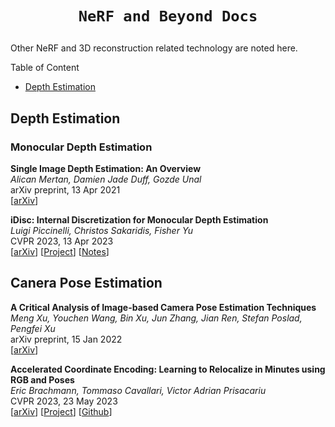# <p align='center'>`NeRF and Beyond Docs`</p>

Other NeRF and 3D reconstruction related technology are noted here.

<summary>Table of Content</summary>

- [Depth Estimation](#depth-estimation)

## Depth Estimation

### Monocular Depth Estimation

**Single Image Depth Estimation: An Overview**<br>
*Alican Mertan, Damien Jade Duff, Gozde Unal*<br>
arXiv preprint, 13 Apr 2021<br>
[[arXiv](https://arxiv.org/abs/2104.06456)]

**iDisc: Internal Discretization for Monocular Depth Estimation**<br>
*Luigi Piccinelli, Christos Sakaridis, Fisher Yu*<br>
CVPR 2023, 13 Apr 2023<br>
[[arXiv](https://arxiv.org/abs/2304.06334)] [[Project](https://www.vis.xyz/pub/idisc/)] [[Notes](./paper_discussions/iDisc.md)]


## Canera Pose Estimation

**A Critical Analysis of Image-based Camera Pose Estimation Techniques**<br>
*Meng Xu, Youchen Wang, Bin Xu, Jun Zhang, Jian Ren, Stefan Poslad, Pengfei Xu*<br>
arXiv preprint, 15 Jan 2022<br>
[[arXiv](https://arxiv.org/abs/2201.05816)]

**Accelerated Coordinate Encoding: Learning to Relocalize in Minutes using RGB and Poses**<br>
*Eric Brachmann, Tommaso Cavallari, Victor Adrian Prisacariu*<br>
CVPR 2023, 23 May 2023<br>
[[arXiv](https://arxiv.org/abs/2305.14059)] [[Project](https://nianticlabs.github.io/ace/)] [[Github](https://github.com/nianticlabs/ace)]
